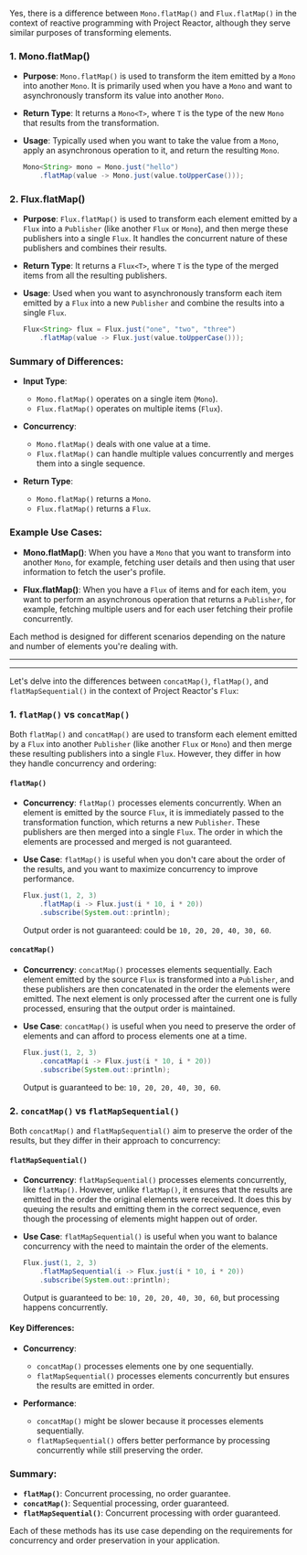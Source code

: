 Yes, there is a difference between `Mono.flatMap()` and `Flux.flatMap()` in the context of reactive programming with Project Reactor, although they serve similar purposes of transforming elements.

### 1. **Mono.flatMap()**
- **Purpose**: `Mono.flatMap()` is used to transform the item emitted by a `Mono` into another `Mono`. It is primarily used when you have a `Mono` and want to asynchronously transform its value into another `Mono`.
- **Return Type**: It returns a `Mono<T>`, where `T` is the type of the new `Mono` that results from the transformation.
- **Usage**: Typically used when you want to take the value from a `Mono`, apply an asynchronous operation to it, and return the resulting `Mono`.

  ```java
  Mono<String> mono = Mono.just("hello")
      .flatMap(value -> Mono.just(value.toUpperCase()));
  ```

### 2. **Flux.flatMap()**
- **Purpose**: `Flux.flatMap()` is used to transform each element emitted by a `Flux` into a `Publisher` (like another `Flux` or `Mono`), and then merge these publishers into a single `Flux`. It handles the concurrent nature of these publishers and combines their results.
- **Return Type**: It returns a `Flux<T>`, where `T` is the type of the merged items from all the resulting publishers.
- **Usage**: Used when you want to asynchronously transform each item emitted by a `Flux` into a new `Publisher` and combine the results into a single `Flux`.

  ```java
  Flux<String> flux = Flux.just("one", "two", "three")
      .flatMap(value -> Flux.just(value.toUpperCase()));
  ```

### Summary of Differences:
- **Input Type**:
  - `Mono.flatMap()` operates on a single item (`Mono`).
  - `Flux.flatMap()` operates on multiple items (`Flux`).

- **Concurrency**:
  - `Mono.flatMap()` deals with one value at a time.
  - `Flux.flatMap()` can handle multiple values concurrently and merges them into a single sequence.

- **Return Type**:
  - `Mono.flatMap()` returns a `Mono`.
  - `Flux.flatMap()` returns a `Flux`.

### Example Use Cases:
- **Mono.flatMap()**: When you have a `Mono` that you want to transform into another `Mono`, for example, fetching user details and then using that user information to fetch the user's profile.

- **Flux.flatMap()**: When you have a `Flux` of items and for each item, you want to perform an asynchronous operation that returns a `Publisher`, for example, fetching multiple users and for each user fetching their profile concurrently.

Each method is designed for different scenarios depending on the nature and number of elements you're dealing with.


***
***

Let's delve into the differences between `concatMap()`, `flatMap()`, and `flatMapSequential()` in the context of Project Reactor's `Flux`:

### 1. **`flatMap()` vs `concatMap()`**

Both `flatMap()` and `concatMap()` are used to transform each element emitted by a `Flux` into another `Publisher` (like another `Flux` or `Mono`) and then merge these resulting publishers into a single `Flux`. However, they differ in how they handle concurrency and ordering:

#### **`flatMap()`**
- **Concurrency**: `flatMap()` processes elements concurrently. When an element is emitted by the source `Flux`, it is immediately passed to the transformation function, which returns a new `Publisher`. These publishers are then merged into a single `Flux`. The order in which the elements are processed and merged is not guaranteed.
- **Use Case**: `flatMap()` is useful when you don't care about the order of the results, and you want to maximize concurrency to improve performance.

  ```java
  Flux.just(1, 2, 3)
      .flatMap(i -> Flux.just(i * 10, i * 20))
      .subscribe(System.out::println);
  ```
  Output order is not guaranteed: could be `10, 20, 20, 40, 30, 60`.

#### **`concatMap()`**
- **Concurrency**: `concatMap()` processes elements sequentially. Each element emitted by the source `Flux` is transformed into a `Publisher`, and these publishers are then concatenated in the order the elements were emitted. The next element is only processed after the current one is fully processed, ensuring that the output order is maintained.
- **Use Case**: `concatMap()` is useful when you need to preserve the order of elements and can afford to process elements one at a time.

  ```java
  Flux.just(1, 2, 3)
      .concatMap(i -> Flux.just(i * 10, i * 20))
      .subscribe(System.out::println);
  ```
  Output is guaranteed to be: `10, 20, 20, 40, 30, 60`.

### 2. **`concatMap()` vs `flatMapSequential()`**

Both `concatMap()` and `flatMapSequential()` aim to preserve the order of the results, but they differ in their approach to concurrency:

#### **`flatMapSequential()`**
- **Concurrency**: `flatMapSequential()` processes elements concurrently, like `flatMap()`. However, unlike `flatMap()`, it ensures that the results are emitted in the order the original elements were received. It does this by queuing the results and emitting them in the correct sequence, even though the processing of elements might happen out of order.
- **Use Case**: `flatMapSequential()` is useful when you want to balance concurrency with the need to maintain the order of the elements.

  ```java
  Flux.just(1, 2, 3)
      .flatMapSequential(i -> Flux.just(i * 10, i * 20))
      .subscribe(System.out::println);
  ```
  Output is guaranteed to be: `10, 20, 20, 40, 30, 60`, but processing happens concurrently.

#### **Key Differences**:
- **Concurrency**:
  - `concatMap()` processes elements one by one sequentially.
  - `flatMapSequential()` processes elements concurrently but ensures the results are emitted in order.

- **Performance**:
  - `concatMap()` might be slower because it processes elements sequentially.
  - `flatMapSequential()` offers better performance by processing concurrently while still preserving the order.

### Summary:
- **`flatMap()`**: Concurrent processing, no order guarantee.
- **`concatMap()`**: Sequential processing, order guaranteed.
- **`flatMapSequential()`**: Concurrent processing with order guaranteed.

Each of these methods has its use case depending on the requirements for concurrency and order preservation in your application.